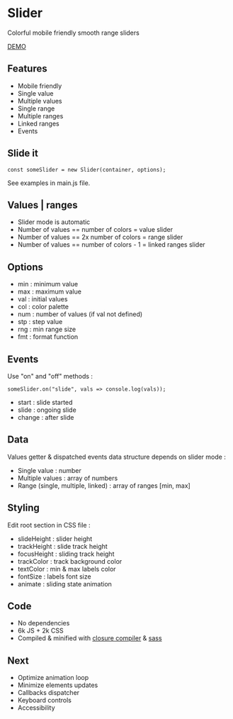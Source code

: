 # Slider

Colorful mobile friendly smooth range sliders

[DEMO](https://nicopowa.github.io/slider)

## Features

- Mobile friendly
- Single value
- Multiple values
- Single range
- Multiple ranges
- Linked ranges
- Events

## Slide it

```
const someSlider = new Slider(container, options);
```

See examples in main.js file.

## Values | ranges

- Slider mode is automatic
- Number of values == number of colors = value slider
- Number of values == 2x number of colors = range slider
- Number of values == number of colors - 1 = linked ranges slider

## Options

- min : minimum value
- max : maximum value
- val : initial values
- col : color palette
- num : number of values (if val not defined)
- stp : step value
- rng : min range size
- fmt : format function

## Events

Use "on" and "off" methods :

```
someSlider.on("slide", vals => console.log(vals));
```

- start : slide started
- slide : ongoing slide
- change : after slide

## Data

Values getter & dispatched events data structure depends on slider mode :

- Single value : number
- Multiple values : array of numbers
- Range (single, multiple, linked) : array of ranges [min, max]

## Styling

Edit root section in CSS file :

- slideHeight : slider height
- trackHeight : slide track height
- focusHeight : sliding track height
- trackColor : track background color
- textColor : min & max labels color
- fontSize : labels font size
- animate : sliding state animation

## Code

- No dependencies
- 6k JS + 2k CSS
- Compiled & minified with [closure compiler](https://developers.google.com/closure/compiler) & [sass](https://sass-lang.com/)

## Next

- Optimize animation loop
- Minimize elements updates
- Callbacks dispatcher
- Keyboard controls
- Accessibility